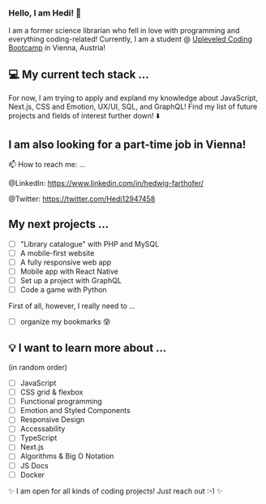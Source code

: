 ### Hello, I am Hedi! 👋

I am a former science librarian who fell in love with programming and everything coding-related! 
Currently, I am a student @ [Upleveled Coding Bootcamp](https://upleveled.io/) in Vienna, Austria!

## 💻 My current tech stack ...

For now, I am trying to apply and expland my knowledge about JavaScript, Next.js, CSS and Emotion,
UX/UI, SQL, and GraphQL! Find my list of future projects and fields of interest further down! ⬇️

## I am also looking for a part-time job in Vienna! 

📫 How to reach me: ...

@LinkedIn: https://www.linkedin.com/in/hedwig-farthofer/

@Twitter: https://twitter.com/Hedi12947458

## My next projects ...

- [ ] "Library catalogue" with PHP and MySQL
- [ ] A mobile-first website 
- [ ] A fully responsive web app
- [ ] Mobile app with React Native
- [ ] Set up a project with GraphQL
- [ ] Code a game with Python

First of all, however, I really need to ...

- [ ] organize my bookmarks 😰

## 💡 I want to learn more about ...

(in random order)

- [ ] JavaScript
- [ ] CSS grid & flexbox
- [ ] Functional programming
- [ ] Emotion and Styled Components
- [ ] Responsive Design
- [ ] Accessability 
- [ ] TypeScript
- [ ] Next.js
- [ ] Algorithms & Big O Notation
- [ ] JS Docs
- [ ] Docker

✨ I am open for all kinds of coding projects! Just reach out :-) ✨ 
